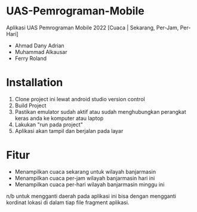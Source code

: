 # UAS-Pemrograman-Mobile

Aplikasi UAS Pemrograman Mobile 2022
[Cuaca | Sekarang, Per-Jam, Per-Hari]
- Ahmad Dany Adrian
- Muhammad Alkausar
- Ferry Roland

# Installation
1. Clone project ini lewat android studio version control
2. Build Project
3. Pastikan emulator sudah aktif atau sudah menghubungkan perangkat keras anda ke komputer atau laptop
4. Lakukan "run pada project"
5. Aplikasi akan tampil dan berjalan pada layar

# Fitur
- Menampilkan cuaca sekarang untuk wilayah banjarmasin
- Menampilkan cuaca per-jam wilayah banjarmasin hari ini
- Menampilkan cuaca per-hari wilayah banjarmasin minggu ini

n/b untuk mengganti daerah pada aplikasi ini bisa dengan mengganti kordinat lokasi di dalam tiap file fragment aplikasi.
